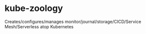 # kube-zoology
Creates/configures/manages  monitor/journal/storage/CICD/Service Mesh/Serverless atop Kubernetes
